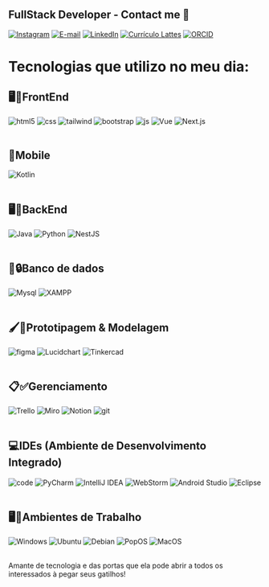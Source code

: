 ## FullStack Developer - Contact me 📩


[![Instagram](https://img.shields.io/badge/Instagram-E4405F?style=for-the-badge&logo=instagram&logoColor=white)](https://www.instagram.com/lucasptrick_/)
[![E-mail](https://img.shields.io/badge/Gmail-D14836?style=for-the-badge&logo=gmail&logoColor=white)](mailto:lucaskmassa44@gmail.com/)
[![LinkedIn](https://img.shields.io/badge/LinkedIn-0077B5?style=for-the-badge&logo=linkedin&logoColor=white)](https://www.linkedin.com/in/lucasptrck/)
[![Currículo Lattes](https://img.shields.io/badge/Curr%C3%ADculo_Lattes-000000?style=for-the-badge&logo=google-scholar&logoColor=white)](http://lattes.cnpq.br/6077008715015832)
[![ORCID](https://img.shields.io/badge/ORCID-A6CE39?style=for-the-badge&logo=orcid&logoColor=white)](https://orcid.org/0009-0001-9931-9008)




  </div>

<p align="center">
  <h1>Tecnologias que utilizo no meu dia:</h1>
</p>

  
## 🖥️🎨FrontEnd
<div style="display: inline_block" >
   
  <img align="center" alt="html5" src="https://img.shields.io/badge/HTML5-E34F26?style=for-the-badge&logo=html5&logoColor=white" />
  <img align="center" alt="css" src="https://img.shields.io/badge/CSS3-1572B6?style=for-the-badge&logo=css3&logoColor=white" />
   <img align="center" alt="tailwind" src="https://img.shields.io/badge/Tailwind_CSS-38B2AC?style=for-the-badge&logo=tailwindcss&logoColor=white"/>
  <img align="center" alt="bootstrap" src="https://img.shields.io/badge/Bootstrap-563D7C?style=for-the-badge&logo=bootstrap&logoColor=white" />
  <img align="center" alt="js" src="https://img.shields.io/badge/JavaScript-323330?style=for-the-badge&logo=javascript&logoColor=F7DF1E" />
  <img align="center" alt="Vue" src="https://img.shields.io/badge/Vue.js-4FC08D?style=for-the-badge&logo=vue.js&logoColor=white" />
   <img align="center" alt="Next.js" src="https://img.shields.io/badge/Next.js-000000?style=for-the-badge&logo=next.js&logoColor=white" />
  
</div><br/>



## 📲Mobile
  <div style="display: inline_block">
     
   <img align="center" alt="Kotlin" src="https://img.shields.io/badge/Kotlin-7F52FF?style=for-the-badge&logo=kotlin&logoColor=white" />

</div><br/>


  
## 🖥️🔧BackEnd
  <div style="display: inline_block">

   <img align="center" alt="Java" src="https://img.shields.io/badge/Java-ED8B00?style=for-the-badge&logo=java&logoColor=white" />
   <img align="center" alt="Python" src="https://img.shields.io/badge/Python-3776AB?style=for-the-badge&logo=python&logoColor=white" />
   <img align="center" alt="NestJS" src="https://img.shields.io/badge/NestJS-E0234E?style=for-the-badge&logo=nestjs&logoColor=white" />

</div><br/>


  
## 💾🔒Banco de dados
  <div style="display: inline_block">
     
  <img align="center" alt="Mysql" src="https://img.shields.io/badge/MySQL-005C84?style=for-the-badge&logo=mysql&logoColor=white" />
  <img align="center" alt="XAMPP" src="https://img.shields.io/badge/XAMPP-FB7A24?style=for-the-badge&logo=xampp&logoColor=white" />

</div><br/>


  
## 🖌️📐Prototipagem & Modelagem
  <div style="display: inline_block">
     
   <img align="center" alt="figma" src="https://img.shields.io/badge/Figma-F24E1E?style=for-the-badge&logo=figma&logoColor=white" />
   <img align="center" alt="Lucidchart" src="https://img.shields.io/badge/Lucidchart-FF6600?style=for-the-badge&logo=lucidchart&logoColor=white" />
   <img align="center" alt="Tinkercad" src="https://img.shields.io/badge/Tinkercad-FF9900?style=for-the-badge&logo=tinkercad&logoColor=white" />

</div><br/>


  
## 📋✅Gerenciamento
  <div style="display: inline_block">

   <img align="center" alt="Trello" src="https://img.shields.io/badge/Trello-0052CC?style=for-the-badge&logo=trello&logoColor=white" />  
   <img align="center" alt="Miro" src="https://img.shields.io/badge/Miro-FFDD00?style=for-the-badge&logo=miro&logoColor=white" />
   <img align="center" alt="Notion" src="https://img.shields.io/badge/Notion-000000?style=for-the-badge&logo=notion&logoColor=white" />
   <img align="center" alt="git" src="https://img.shields.io/badge/GitHub-100000?style=for-the-badge&logo=github&logoColor=white" />

</div><br/>



## 💻IDEs (Ambiente de Desenvolvimento Integrado)
  <div style="display: inline_block">

   <img align="center" alt="code" src="https://img.shields.io/badge/Visual_Studio_Code-0078D4?style=for-the-badge&logo=visual%20studio%20code&logoColor=white"/>
   <img align="center" alt="PyCharm" src="https://img.shields.io/badge/PyCharm-000000?style=for-the-badge&logo=pycharm&logoColor=white" />
   <img align="center" alt="IntelliJ IDEA" src="https://img.shields.io/badge/IntelliJ_IDEA-000000?style=for-the-badge&logo=intellij-idea&logoColor=white" />
   <img align="center" alt="WebStorm" src="https://img.shields.io/badge/WebStorm-000000?style=for-the-badge&logo=webstorm&logoColor=white" />
   <img align="center" alt="Android Studio" src="https://img.shields.io/badge/Android_Studio-3DDC84?style=for-the-badge&logo=android-studio&logoColor=white" />
   <img align="center" alt="Eclipse" src="https://img.shields.io/badge/Eclipse-2C2255?style=for-the-badge&logo=eclipse&logoColor=white" />

</div><br/>


## 🖥💼Ambientes de Trabalho
  <div style="display: inline_block">

   <img align="center" alt="Windows" src="https://img.shields.io/badge/Windows-0078D4?style=for-the-badge&logo=windows&logoColor=white" />
   <img align="center" alt="Ubuntu" src="https://img.shields.io/badge/Ubuntu-E95420?style=for-the-badge&logo=ubuntu&logoColor=white" />
   <img align="center" alt="Debian" src="https://img.shields.io/badge/Debian-A81D33?style=for-the-badge&logo=debian&logoColor=white" />
   <img align="center" alt="PopOS" src="https://img.shields.io/badge/Pop!_OS-66595C?style=for-the-badge&logo=popos&logoColor=white" />
   <img align="center" alt="MacOS" src="https://img.shields.io/badge/macOS-000000?style=for-the-badge&logo=macos&logoColor=white" />

</div><br/>


  
Amante de tecnologia e das portas que ela pode abrir a todos os interessados à pegar seus gatilhos!
